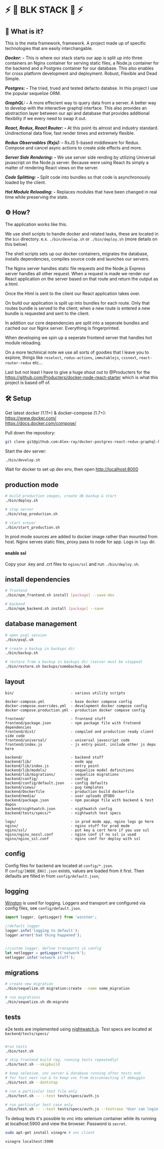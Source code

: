 # ⚡ 🔮 BLK STACK 🌙 ⚡

## 💭 What is it?

This is the meta framework, framework. A project made up of specific technologies that are easily interchangable.

*__Docker: -__* This is where our stack starts our app is split up into three containers an Nginx container for serving static files, a Node.js container for the backend and a Postgres container for our database. This also enables for cross platform development and deployment. Robust, Flexible and Dead Simple.

*__Postgres: -__* The tried, trued and tested defacto databse. In this project I use the popular sequelize ORM.

*__GraphQL: -__* A more effecient way to query data from a server. A better way to develop with the interactive graphql interface. This also provides an abstraction layer between our api and database that provides additional flexiblity if we every need to swap it out.

*__React, Redux, React Router: -__* At this point its almost and industry standard. Undirectional data flow, fast render times and extremely flexible.

*__Redux Observables (Rxjs): -__* RxJS 5-based middleware for Redux. Compose and cancel async actions to create side effects and more.

*__Server Side Rendering: -__* We use server side rending by utilizing Universal javascript on the Node.js server. Because were using React its simply a matter of rendering React views on the server.

*__Code Splitting: -__* Split code into bundles so that code is asynchronously loaded by the client.

*__Hot Module Reloading: -__* Replaces modules that have been changed in real time while preserving the state.

## ⚙ How?

The application works like this.

We use shell scripts to handle docker and related tasks, these are located in the `bin` directory. e.x. `./bin/develop.sh` or `./bin/deploy.sh` (more details on this below)

The shell scripts sets up our docker containers, migrates the database, installs dependencies, compiles source code and launches our servers.

The Nginx server handles static file requests and the Node.js Express server handles all other request. When a request is made we render our React application on the server based on that route and return the output as a html.

Once the Html is sent to the client our React application takes over.

On build our application is split up into bundles for each route. Only that routes bundle is served to the client; when a new route is entered a new bundle is requested and sent to the client.

In addition our core dependencies are split into a seperate bundles and cached our our Nginx server. Everything is fingerprinted.

When developing we spin up a seperate frontend server that handles hot module reloading.

On a more techinical note we use all sorts of goodies that I leave you to explore, things like `reselect`, `redux-actions`, `immutablejs`, `cssnext`, `react-router-redux` etc...

Last but not least I have to give a huge shout out to @Producters for the https://github.com/Producters/docker-node-react-starter which is what this project is based off of.

## 🛠 Setup
Get latest docker (1.11+) & docker-compose (1.7+):  
https://www.docker.com/  
https://docs.docker.com/compose/

Pull down the repository:
```sh
git clone git@github.com:Alex-ray/docker-postgres-react-redux-graphql-hmr-ssr-kit.git
```

Start the dev server:
```sh
./bin/develop.sh
```
Wait for docker to set up dev env, then open [http://localhost:8000](http://localhost:8000)

## production mode

```sh
# build production images, create db backup & start
./bin/deploy.sh

# stop server
./bin/stop_production.sh

# start srever
./bin/start_production.sh
```

In prod mode sources are added to docker image rather than mounted from host. Nginx serves static files, proxy pass to node for app. Logs in `logs` dir.

#### enable ssl
Copy your .key and .crt files to `nginx/ssl` and run `./bin/deploy.sh`.

## install dependencies

```sh
# frontend
./bin/npm_frontend.sh install [package] --save-dev

# backend
./bin/npm_backend.sh install [package] --save
```

## database management

```sh
# open psql session
./bin/psql.sh

# create a backup in backups dir
./bin/backup.sh

# restore from a backup in backups dir (server must be stopped)
./bin/restore.sh backups/somebackup.bak
```

## layout

```
bin/                          - various utility scripts

docker-compose.yml            - base docker compose config
docker-compose.overrides.yml  - development docker compose config
docker-compose.production.yml - production docker compose config

frontend/                     - frontend stuff
frontend/package.json         - npm package file with frotnend dependencies
frontend/dist/                - compiled and production ready client side code
frontend/universal/           - universal javascript code
frontend/index.js             - js entry point. include other js deps here

backend/                      - backend stuff
backend/lib/                  - node app
backend/lib/index.js          - entry point
backend/lib/models/           - sequelize model definitions
backend/lib/migrations/       - sequelize migrations
backend/config/               - config
backend/config/default.json   - config defaults
backend/views/                - pug templates
backend/Dockerfile            - production build dockerfile
backend/media/                - user uploads @TODO
backend/package.json          - npm pacakge file with backend & test depos
backend/nightwatch.json       - nigthwatch config
backend/tests/specs/*         - nightwatch test specs

logs/                         - in prod mode app, nginx logs go here
nginx/                        - nginx stuff for prod mode
nginx/ssl/                    - put key & cert here if you use ssl
nginx/nginx_nossl.conf        - nginx conf if no ssl is used
nginx/nginx_ssl.conf          - nginx conf for deploy with ssl
```

## config

Config files for backend are located at `config/*.json`.  
If `config/[NODE_ENV].json` exists, values are loaded from it first. Then defaults are filled in from `config/default.json`;

## logging

[Winston](https://github.com/winstonjs/winston) is used for logging. Loggers and transport are configured via config files, see `config/default.json`.


```js
import logger, {getLogger} from 'winston';

//default logger
logger.info('logging to default');
logger.error('bad thing happened');


//custom logger, define transports in config
let netlogger = getLogger('network');
netlogger.info('network stuff');
```

## migrations

```sh
# create new migration
./bin/sequelize.sh migration:create --name some_migration

# run migrations
./bin/sequelize.sh db:migrate
```

## tests

e2e tests are implemented using [nightwatch.js](http://nightwatchjs.org/). Test specs are located at `backend/tests/specs/`

```sh

#run tests
./bin/test.sh

# skip frontend build (eg, running tests repeatedly)
./bin/test.sh --skipbuild

# keep selenium, vnc server & database running after tests end
# for fast next run & to keep vnc from disconnecting if debuggin
./bin/test.sh --dontstop

# run a particular test file only
./bin/test.sh -- --test tests/specs/auth.js

# run particular test case only
./bin/test.sh -- --test tests/specs/auth.js --testcase 'User can login via auth0'

```

To debug tests it's possible to vnc into selenium container while its running at localhost:5900 and view the browser. Password is `secret`.

```sh
sudo apt-get install vinagre # vnc client

vinagre localhost:5900
```
